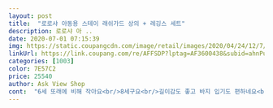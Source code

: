 ```yaml
---
layout: post 
title:  "로로샤 아동용 스테이 래쉬가드 상의 + 레깅스 세트" 
description: 로로샤 아 ..
date: 2020-07-01 07:15:39 
img: https://static.coupangcdn.com/image/retail/images/2020/04/24/12/7/2c57bc21-9b72-4c28-a9fa-992f481d1a0f.jpg 
linkUrl: https://link.coupang.com/re/AFFSDP?lptag=AF3600438&subid=ahnPublicAsk&pageKey=1518280408&itemId=2605534546&vendorItemId=70596671990&traceid=V0-113-3652e92acf1e791b 
categories: [1003] 
color: 7E57C2 
price: 25540 
author: Ask View Shop 
cont:  "6세 또래에 비해 작아요<br/>8세구요<br/>길이감도 좋고 바지 입기도 편하네요<br/>딱 맞아요  색이 형광색이라  더 예쁘네요<br/>자매끼리 같은거 입히니 사랑스러워요<br/>키122에 24키로<br/>편하고 예쁘고 사이즈도 잘맞고 올 여름  잘입겠어요<br/>" 
---
```

